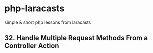 # php-laracasts

simple &amp; short php lessons from laracasts

## 32. Handle Multiple Request Methods From a Controller Action
